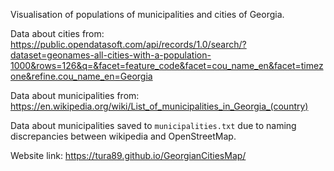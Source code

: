 Visualisation of populations of municipalities and cities of Georgia.

Data about cities from:
https://public.opendatasoft.com/api/records/1.0/search/?dataset=geonames-all-cities-with-a-population-1000&rows=126&q=&facet=feature_code&facet=cou_name_en&facet=timezone&refine.cou_name_en=Georgia

Data about municipalities from:
https://en.wikipedia.org/wiki/List_of_municipalities_in_Georgia_(country)

Data about municipalities saved to `municipalities.txt` due to 
naming discrepancies between wikipedia and OpenStreetMap.

Website link:
https://tura89.github.io/GeorgianCitiesMap/
